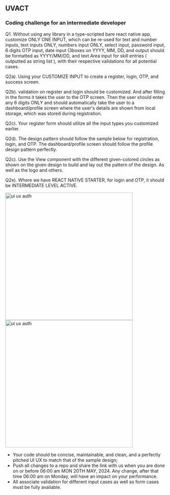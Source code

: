 ## UVACT ##
### Coding challenge for an intermediate developer ###

Q1. Without using any library in a type-scripted bare react native app, customize ONLY ONE INPUT, which can be re-used for text and number inputs, text inputs ONLY, numbers input ONLY, select input, password input, 6 digits OTP input, date input (3boxes on YYYY, MM, DD, and output should be formatted as YYYY/MM/DD, and text Area input for skill entries ( outputted as string list ), with their respective validations for all potential cases. 


Q2a). Using your CUSTOMIZE INPUT to create a register, login, OTP, and success screen.   

Q2b). validation on register and login should be customized. And after filling in the forms it takes the user to the OTP screen. Then the user should enter any 6 digits ONLY and should automatically take the user to a dashboard/profile screen where the user's details are shown from local storage, which was stored during registration. 

Q2c). Your register form should utilize all the input types you customized earlier.   

Q2d). The design pattern should follow the sample below for registration, login, and OTP. The dashboard/profile screen should follow the profile design pattern perfectly.  

Q2c). Use the View component with the different given-colored circles as shown on the given design to build and lay out the pattern of the design. As well as the logo and others.

Q2e). Where we have REACT NATIVE STARTER, for login and OTP, it should be INTERMEDIATE LEVEL ACTIVE. 


<img width="400" alt="ui ux auth" src="https://github.com/5ylvino/5ylvino.github.io/assets/61919575/40954a6a-f827-4962-81ee-1ec7cff85c3a">
<img width="400" alt="ui ux auth" src="https://github.com/5ylvino/5ylvino.github.io/assets/61919575/1ceda633-bb69-4ff0-9cbc-8f7775c266fc">



- Your code should be concise, maintainable, and clean, and a perfectly pitched UI UX to match that of the sample design;  
- Push all changes to a repo and share the link with us when you are done on or before 06:00 am MON 20TH MAY, 2024. Any change, after that time 06:00 am on Monday, will have an impact on your performance.
- All associate validation for different input cases as well as form cases must be fully available. 
